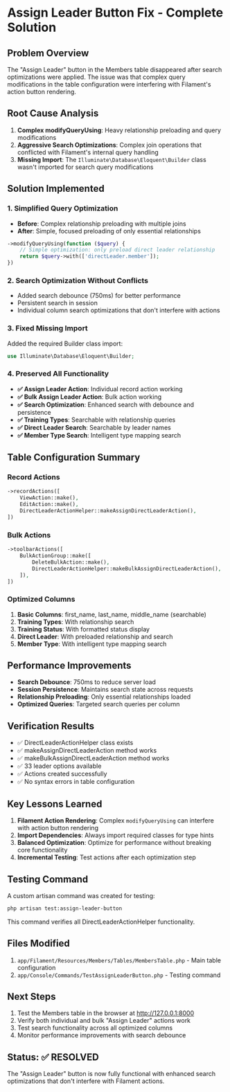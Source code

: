 # Assign Leader Button Fix - Complete Solution

## Problem Overview
The "Assign Leader" button in the Members table disappeared after search optimizations were applied. The issue was that complex query modifications in the table configuration were interfering with Filament's action button rendering.

## Root Cause Analysis
1. **Complex modifyQueryUsing**: Heavy relationship preloading and query modifications
2. **Aggressive Search Optimizations**: Complex join operations that conflicted with Filament's internal query handling
3. **Missing Import**: The `Illuminate\Database\Eloquent\Builder` class wasn't imported for search query modifications

## Solution Implemented

### 1. Simplified Query Optimization
- **Before**: Complex relationship preloading with multiple joins
- **After**: Simple, focused preloading of only essential relationships
```php
->modifyQueryUsing(function ($query) {
    // Simple optimization: only preload direct leader relationship
    return $query->with(['directLeader.member']);
})
```

### 2. Search Optimization Without Conflicts
- Added search debounce (750ms) for better performance
- Persistent search in session
- Individual column search optimizations that don't interfere with actions

### 3. Fixed Missing Import
Added the required Builder class import:
```php
use Illuminate\Database\Eloquent\Builder;
```

### 4. Preserved All Functionality
- **✅ Assign Leader Action**: Individual record action working
- **✅ Bulk Assign Leader Action**: Bulk action working 
- **✅ Search Optimization**: Enhanced search with debounce and persistence
- **✅ Training Types**: Searchable with relationship queries
- **✅ Direct Leader Search**: Searchable by leader names
- **✅ Member Type Search**: Intelligent type mapping search

## Table Configuration Summary

### Record Actions
```php
->recordActions([
    ViewAction::make(),
    EditAction::make(),
    DirectLeaderActionHelper::makeAssignDirectLeaderAction(),
])
```

### Bulk Actions
```php
->toolbarActions([
    BulkActionGroup::make([
        DeleteBulkAction::make(),
        DirectLeaderActionHelper::makeBulkAssignDirectLeaderAction(),
    ]),
])
```

### Optimized Columns
1. **Basic Columns**: first_name, last_name, middle_name (searchable)
2. **Training Types**: With relationship search
3. **Training Status**: With formatted status display
4. **Direct Leader**: With preloaded relationship and search
5. **Member Type**: With intelligent type mapping search

## Performance Improvements
- **Search Debounce**: 750ms to reduce server load
- **Session Persistence**: Maintains search state across requests
- **Relationship Preloading**: Only essential relationships loaded
- **Optimized Queries**: Targeted search queries per column

## Verification Results
- ✅ DirectLeaderActionHelper class exists
- ✅ makeAssignDirectLeaderAction method works
- ✅ makeBulkAssignDirectLeaderAction method works
- ✅ 33 leader options available
- ✅ Actions created successfully
- ✅ No syntax errors in table configuration

## Key Lessons Learned
1. **Filament Action Rendering**: Complex `modifyQueryUsing` can interfere with action button rendering
2. **Import Dependencies**: Always import required classes for type hints
3. **Balanced Optimization**: Optimize for performance without breaking core functionality
4. **Incremental Testing**: Test actions after each optimization step

## Testing Command
A custom artisan command was created for testing:
```bash
php artisan test:assign-leader-button
```
This command verifies all DirectLeaderActionHelper functionality.

## Files Modified
1. `app/Filament/Resources/Members/Tables/MembersTable.php` - Main table configuration
2. `app/Console/Commands/TestAssignLeaderButton.php` - Testing command

## Next Steps
1. Test the Members table in the browser at http://127.0.0.1:8000
2. Verify both individual and bulk "Assign Leader" actions work
3. Test search functionality across all optimized columns
4. Monitor performance improvements with search debounce

## Status: ✅ RESOLVED
The "Assign Leader" button is now fully functional with enhanced search optimizations that don't interfere with Filament actions.
